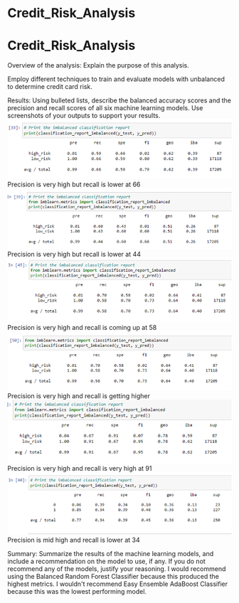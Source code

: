 # Credit_Risk_Analysis
# Credit_Risk_Analysis
Overview of the analysis: Explain the purpose of this analysis.

Employ different techniques to train and evaluate models with unbalanced to determine credit card risk. 

Results: Using bulleted lists, describe the balanced accuracy scores and the precision and recall scores of all six machine learning models. Use screenshots of your outputs to support your results.
![image](Resources/1.png)
Precision is very high but recall is lower at 66
![image](Resources/2.png)
Precision is very high but recall is lower at 44
![image](Resources/3.png)
Precision is very high and recall is coming up at 58
![image](Resources/4.png)
Precision is very high and recall is getting higher
![image](Resources/5.png)
Precision is very high and recall is very high at 91
![image](Resources/6.png)
Precision is mid high and recall is lower at 34

Summary: Summarize the results of the machine learning models, and include a recommendation on the model to use, if any. If you do not recommend any of the models, justify your reasoning.
I would recommend using the Balanced Random Forest Classifier because this produced the highest metrics. I wouldn't recommend Easy Ensemble AdaBoost Classifier because this was the lowest performing model. 

